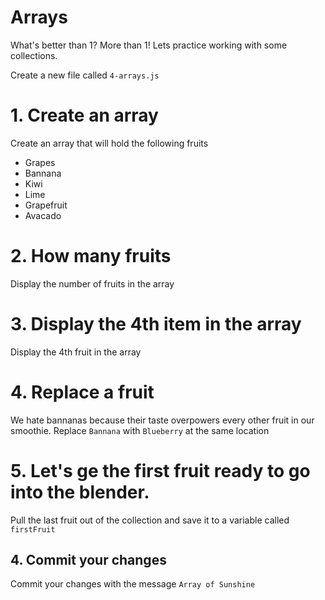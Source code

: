 # Arrays

What's better than 1? More than 1! Lets practice working with some collections.

Create a new file called `4-arrays.js`

# 1. Create an array

Create an array that will hold the following fruits
- Grapes
- Bannana
- Kiwi
- Lime
- Grapefruit
- Avacado

# 2. How many fruits

Display the number of fruits in the array

# 3. Display the 4th item in the array

Display the 4th fruit in the array

# 4. Replace a fruit

We hate bannanas because their taste overpowers every other fruit in our smoothie. Replace `Bannana` with `Blueberry` at the same location

# 5. Let's ge the first fruit ready to go into the blender. 

Pull the last fruit out of the collection and save it to a variable called `firstFruit`

## 4. Commit your changes

Commit your changes with the message `Array of Sunshine`